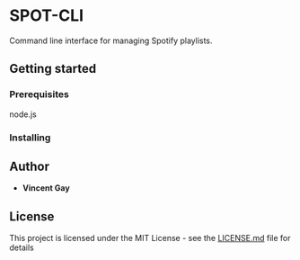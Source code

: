 # SPOT-CLI

Command line interface for managing Spotify playlists.

## Getting started

### Prerequisites

node.js

### Installing

## Author

* **Vincent Gay**

## License

This project is licensed under the MIT License - see the [LICENSE.md](LICENSE.md) file for details